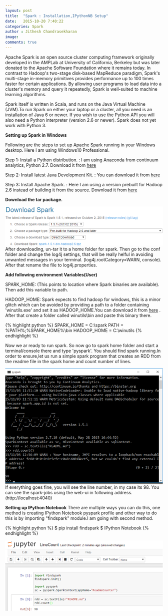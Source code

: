 ```yaml
---
layout: post
title:  "Spark : Installation,IPythonNB Setup"
date:   2015-10-20 7:40:22
categories: Spark
author : Jithesh Chandrasekharan
image: 
comments: true
---
```


Apache Spark is an open source cluster computing framework originally developed in the AMPLab at University of California, Berkeley but was later donated to the Apache Software Foundation where it remains today. In contrast to Hadoop's two-stage disk-based MapReduce paradigm, Spark's multi-stage in-memory primitives provides performance up to 100 times faster for certain applications. By allowing user programs to load data into a cluster's memory and query it repeatedly, Spark is well-suited to machine learning algorithms.

Spark itself is written in Scala, and runs on the Java Virtual Machine (JVM).To run Spark on either your laptop or a cluster, all you need is an installation of Java 6 or newer. If you wish to use the Python API you will also need a Python interpreter (version 2.6 or newer). Spark does not yet work with Python 3.

**Setting up Spark in Windows**

Following are the steps to set up Apache Spark running in your Windows desktop. Here I am using Windows10 Professional. 

Step 1: Install a Python distribution.
   : I am using Anaconda from continuum analytics, Python 2.7. Download it from <a target="_blank" href="https://www.continuum.io/downloads">here</a> 
  
Step 2: Install latest Java Development Kit. 
   : You can download it from <a target="_blank" href = "http://www.oracle.com/technetwork/java/javase/downloads/jdk8-downloads-2133151.html">here</a>

Step 3: Install Apache Spark.
   : Here I am using a version prebuilt for Hadoop 2.6 instead of building it from the source. Download it from <a target="_blank" href="http://spark.apache.org/downloads.html">here</a>

**Download the tar package.**

![Spark Download](/img/spark-install.png)
After downloading, un-tar it to a home folder for spark. Then go to the conf folder and change the log4j settings, that will be really helful in avoiding unwanted messages in your terminal. (log4j.rootCategory=WARN, console). After that rename the file to log4j.properties.

**Add following environment Variables(User)**

SPARK_HOME: (This points to location where Spark binaries are available). Then add this variable to path.

HADOOP_HOME: Spark expects to find hadoop for windows, this is a minor glitch which can be avoided by providing a path to a folder containing 'winutils.exe' and set it as HADOOP_HOME.You can download it from  <a target="_blank" href = "http://public-repo-1.hortonworks.com/hdp-win-alpha/winutils.exe">here</a> . After that create a folder called winutils\bin and paste this binary there. 

{% highlight python %}
SPARK_HOME = C:\spark
PATH = %PATH%;%SPARK_HOME%\bin 
HADOOP_HOME = C:\winutils
{% endhighlight %}

Now we ar ready to run spark. So now go to spark home folder and start a terminal/console there and type 'pyspark'. You should find spark running.In order to ensure,let us run a simple spark program that creates an RDD from the readme file in the spark home and count number of lines.

![Spark Download](/img/spark-install1.png)
If everything goes fine, you will see the line number, in my case its 98. You can see the spark-jobs using the web-ui in following address.(http://localhost:4040)


**Setting up IPython Notebook**
There are multiple ways you can do this, one method is creating IPython Notebook pyspark profile and other way to do this is by importing "findspark" module.I am going with second method.

{% highlight python %}
$ pip install findspark
$ IPython Notebook
{% endhighlight %}

![Spark Notebook](/img/spark-install2.png)






